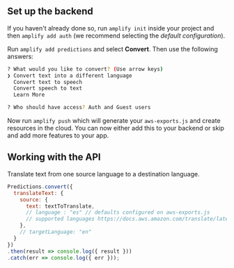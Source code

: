 ## Set up the backend

If you haven't already done so, run `amplify init` inside your project and then `amplify add auth` (we recommend selecting the *default configuration*).

Run `amplify add predictions` and select **Convert**. Then use the following answers:

```bash
? What would you like to convert? (Use arrow keys)
❯ Convert text into a different language 
  Convert text to speech 
  Convert speech to text 
  Learn More 

? Who should have access? Auth and Guest users
```

Now run `amplify push` which will generate your `aws-exports.js` and create resources in the cloud. You can now either add this to your backend or skip and add more features to your app.

## Working with the API

Translate text from one source language to a destination language.

```javascript
Predictions.convert({
  translateText: {
    source: {
      text: textToTranslate,
      // language : "es" // defaults configured on aws-exports.js
      // supported languages https://docs.aws.amazon.com/translate/latest/dg/how-it-works.html#how-it-works-language-codes
    },
    // targetLanguage: "en"
  }
})
.then(result => console.log({ result }))
.catch(err => console.log({ err }));
```
